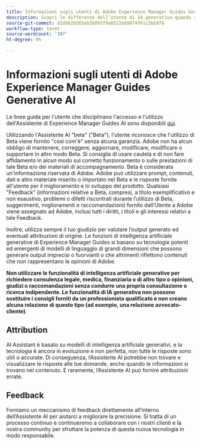 ```yaml
---
title: Informazioni sugli utenti di Adobe Experience Manager Guides Generative AI
description: Scopri le differenze dell’utente di IA generativa quando si utilizza l’Assistente IA in Adobe Experience Manager Guides.
source-git-commit: d2db620265eb5b093f9a0522ed9074f61c5bb978
workflow-type: tm+mt
source-wordcount: '397'
ht-degree: 0%

---
```



# Informazioni sugli utenti di Adobe Experience Manager Guides Generative AI

Le linee guida per l&#39;utente che disciplinano l&#39;accesso e l&#39;utilizzo dell&#39;Assistente di Experience Manager Guides AI sono disponibili [qui](https://www.adobe.com/legal/licenses-terms/adobe-dx-gen-ai-user-guidelines.html).

Utilizzando l&#39;Assistente AI &quot;beta&quot; (&quot;Beta&quot;), l&#39;utente riconosce che l&#39;utilizzo di Beta viene fornito &quot;così com&#39;è&quot; senza alcuna garanzia. Adobe non ha alcun obbligo di mantenere, correggere, aggiornare, modificare, modificare o supportare in altro modo Beta. Si consiglia di usare cautela e di non fare affidamento in alcun modo sul corretto funzionamento o sulle prestazioni di tale Beta e/o dei materiali di accompagnamento. Beta è considerata un&#39;informazione riservata di Adobe. Adobe può utilizzare prompt, contenuti, dati e altro materiale inserito o importato nel Beta e le risposte fornite all&#39;utente per il miglioramento e lo sviluppo del prodotto. Qualsiasi &quot;Feedback&quot; (informazioni relative a Beta, compresi, a titolo esemplificativo e non esaustivo, problemi o difetti riscontrati durante l’utilizzo di Beta, suggerimenti, miglioramenti e raccomandazioni) fornito dall’Utente a Adobe viene assegnato ad Adobe, inclusi tutti i diritti, i titoli e gli interessi relativi a tale Feedback. 

Inoltre, utilizza sempre il tuo giudizio per valutare l’output generato ed eventuali attribuzioni di origine. Le funzioni di intelligenza artificiale generative di Experience Manager Guides si basano su tecnologie potenti ed emergenti di modelli di linguaggio di grandi dimensioni che possono generare output imprecisi o fuorvianti o che altrimenti riflettono contenuti che non rappresentano le opinioni di Adobe.

**Non utilizzare le funzionalità di intelligenza artificiale generative per richiedere consulenza legale, medica, finanziaria o di altro tipo o opinioni, giudizi o raccomandazioni senza condurre una propria consultazione o ricerca indipendente. Le funzionalità di IA generativa non possono sostituire i consigli forniti da un professionista qualificato e non creano alcuna relazione di questo tipo (ad esempio, una relazione avvocato-cliente)**.

## Attribution

AI Assistant è basato su modelli di intelligenza artificiale generativi, e la tecnologia è ancora in evoluzione e non perfetta, non tutte le risposte sono utili o accurate. Di conseguenza, l’Assistente AI potrebbe non trovare e visualizzare le risposte alle tue domande, anche quando le informazioni si trovano nel contenuto. E raramente, l’Assistente AI può fornire attribuzioni errate.

## Feedback

Forniamo un meccanismo di feedback direttamente all’interno dell’Assistente AI per aiutarci a migliorare la precisione. Si tratta di un processo continuo e continueremo a collaborare con i nostri clienti e la nostra community per sfruttare la potenza di questa nuova tecnologia in modo responsabile.


